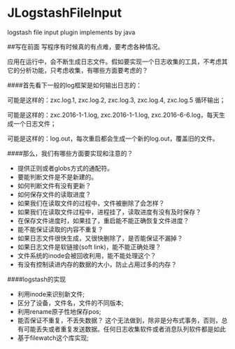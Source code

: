 # JLogstashFileInput
logstash file input plugin implements by java

##写在前面
写程序有时候真的有点难，要考虑各种情况。

应用在运行中，会不断生成日志文件。假如要实现一个日志收集的工具，不考虑其它的分析功能，只考虑收集，有哪些方面要考虑的？

####首先看下一般的log框架是如何输出日志的：

可能是这样的：zxc.log.1,  zxc.log.2, zxc.log.3, zxc.log.4, zxc.log.5 循环输出；

可能是这样的：zxc.2016-1-1.log, zxc.2016-1-1.log, zxc.2016-6-6.log，每天生成一个日志文件；

可能是这样的：log.out，每次重启都会生成一个新的log.out，覆盖旧的文件。


####那么，我们有哪些方面要实现和注意的？

* 提供正则或者globs方式的通配符。
* 要能判断文件是不是新建的。
* 如何判断文件有没有更新？
* 如何保存文件的读取进度？
* 如果我们在读取文件的过程中，文件被删除了会怎样？
* 如果我们在读取文件过程中，进程挂了，读取进度有没有及时保存？
* 在保存文件进度时，如果挂了，重启能不能正确恢复文件进度？
* 能不能保证读取的内容不重复？
* 如果日志文件很快生成，又很快删除了，是否能保证不漏掉？
* 如果日志文件是软链接(soft link)，能不能正确处理？
* 文件系统的inode会被回收利用，能不能处理这个？
* 有没有控制读进内存的数据的大小，防止占用过多的内存？

####logstash的实现
* 利用inode来识别新文件;
* 区分了设备，文件名，文件的不同版本;
* 利用rename原子性地保存pos;
* 能否保证不重复，不丢失数据？
    这个无法做到，除非是分布式事务，否则，总有可能丢失或者重复发送数据。任何日志收集软件或者消息队列软件都是如此
* 基于filewatch这个库实现;
